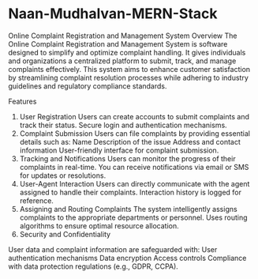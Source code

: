 # Naan-Mudhalvan-MERN-Stack
Online Complaint Registration and Management System
Overview
The Online Complaint Registration and Management System is software designed to simplify and optimize complaint handling. It gives individuals and organizations a centralized platform to submit, track, and manage complaints effectively. This system aims to enhance customer satisfaction by streamlining complaint resolution processes while adhering to industry guidelines and regulatory compliance standards.

Features

1. User Registration
Users can create accounts to submit complaints and track their status.
Secure login and authentication mechanisms.
2. Complaint Submission
Users can file complaints by providing essential details such as:
Name
Description of the issue
Address and contact information
User-friendly interface for complaint submission.
3. Tracking and Notifications
Users can monitor the progress of their complaints in real-time.
You can receive notifications via email or SMS for updates or resolutions.
4. User-Agent Interaction
Users can directly communicate with the agent assigned to handle their complaints.
Interaction history is logged for reference.
5. Assigning and Routing Complaints
The system intelligently assigns complaints to the appropriate departments or personnel.
Uses routing algorithms to ensure optimal resource allocation.
6. Security and Confidentiality

User data and complaint information are safeguarded with:
User authentication mechanisms
Data encryption
Access controls
Compliance with data protection regulations (e.g., GDPR, CCPA).
